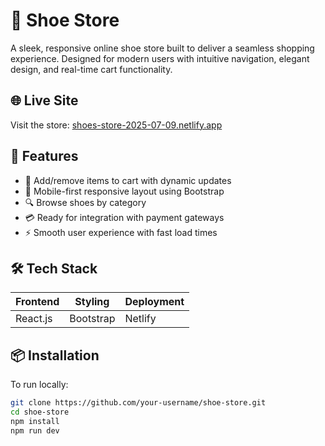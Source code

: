 # 🥿 Shoe Store

A sleek, responsive online shoe store built to deliver a seamless shopping experience. Designed for modern users with intuitive navigation, elegant design, and real-time cart functionality.

## 🌐 Live Site

Visit the store: [shoes-store-2025-07-09.netlify.app](https://shoes-store-2025-07-09.netlify.app)

## 🚀 Features

- 🛒 Add/remove items to cart with dynamic updates
- 📱 Mobile-first responsive layout using Bootstrap
- 🔍 Browse shoes by category
- 💳 Ready for integration with payment gateways
- ⚡ Smooth user experience with fast load times

## 🛠️ Tech Stack

| Frontend      | Styling        | Deployment     |
|---------------|----------------|----------------|
| React.js      | Bootstrap      | Netlify        |

## 📦 Installation

To run locally:

```bash
git clone https://github.com/your-username/shoe-store.git
cd shoe-store
npm install
npm run dev
